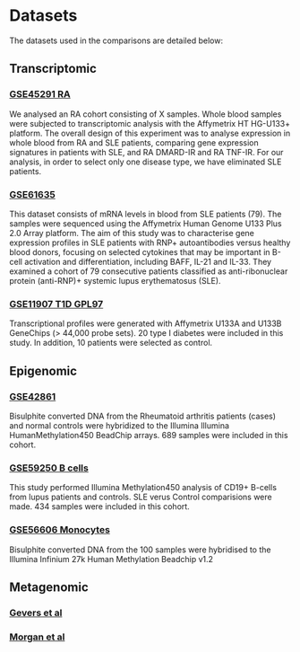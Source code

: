 # Datasets

The datasets used in the comparisons are detailed below:


## Transcriptomic

### [GSE45291 RA](https://www.ncbi.nlm.nih.gov/geo/query/acc.cgi?acc=GSE45291)
We analysed an RA cohort consisting of X samples. Whole blood samples were subjected to transcriptomic analysis with the Affymetrix HT HG-U133+ platform. The overall design of this experiment was to analyse expression in whole blood from RA and SLE patients, comparing gene expression signatures in patients with SLE, and RA DMARD-IR and RA TNF-IR. For our analysis, in order to select only one disease type, we have eliminated SLE patients.

### [GSE61635](https://www.ncbi.nlm.nih.gov/geo/query/acc.cgi?acc=GSE61635)
This dataset consists of mRNA levels in blood from SLE patients (79). The samples were sequenced using the Affymetrix Human Genome U133 Plus 2.0 Array platform. The aim of this study was to characterise gene expression profiles in SLE patients with RNP+ autoantibodies versus healthy blood donors, focusing on selected cytokines that may be important in B-cell activation and differentiation, including BAFF, IL-21 and IL-33. They examined a cohort of 79 consecutive patients classified as anti-ribonuclear protein (anti-RNP)+ systemic lupus erythematosus (SLE).

### [GSE11907 T1D GPL97](https://www.ncbi.nlm.nih.gov/geo/query/acc.cgi?acc=GSE11907)
Transcriptional profiles were generated with Affymetrix U133A and U133B GeneChips (> 44,000 probe sets). 20 type I diabetes were included in this study. In addition, 10 patients were selected as control. 


## Epigenomic

### [GSE42861](https://www.ncbi.nlm.nih.gov/geo/query/acc.cgi?acc=GSE42861)
Bisulphite converted DNA from the Rheumatoid arthritis patients (cases) and normal controls were hybridized to the Illumina Illumina HumanMethylation450 BeadChip arrays. 689 samples were included in this cohort. 

### [GSE59250 B cells](https://www.ncbi.nlm.nih.gov/geo/query/acc.cgi?acc=GSE59250)
This study performed Illumina Methylation450 analysis of CD19+ B-cells from lupus patients and controls. SLE verus Control comparisions were made. 434 samples were included in this cohort.


### [GSE56606 Monocytes](https://www.ncbi.nlm.nih.gov/geo/query/acc.cgi?acc=GSE56606)
Bisulphite converted DNA from the 100 samples were hybridised to the Illumina Infinium 27k Human Methylation Beadchip v1.2

## Metagenomic

### [Gevers et al](https://pubmed.ncbi.nlm.nih.gov/24629344/)

### [Morgan et al](https://pubmed.ncbi.nlm.nih.gov/23013615/)


